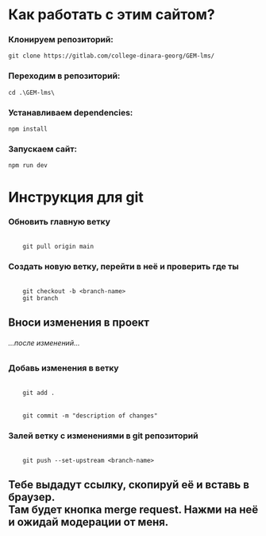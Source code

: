 # Как работать с этим сайтом?

### Клонируем репозиторий:

`git clone https://gitlab.com/college-dinara-georg/GEM-lms/`

### Переходим в репозиторий:
`cd .\GEM-lms\`

### Устанавливаем dependencies:

`npm install`

### Запускаем сайт:

`npm run dev`

# Инструкция для git

### Обновить главную ветку

######
        git pull origin main

### Создать новую ветку, перейти в неё и проверить где ты

######
        git checkout -b <branch-name>
        git branch

## Вноси изменения в проект

###### ...после изменений...

### Добавь изменения в ветку

######
        git add .

######
        git commit -m "description of changes"

### Залей ветку с изменениями в git репозиторий

######
        git push --set-upstream <branch-name>

## Тебе выдадут ссылку, скопируй её и вставь в браузер. <br> Там будет кнопка merge request. Нажми на неё и ожидай модерации от меня.